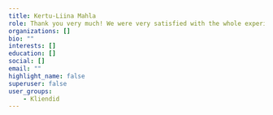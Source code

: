 ```yaml
---
title: Kertu-Liina Mahla
role: Thank you very much! We were very satisfied with the whole experience, both with the photography and the result. We definitely recommend it to others. 
organizations: []
bio: ""
interests: []
education: []
social: []
email: ""
highlight_name: false
superuser: false
user_groups:
    - Kliendid
---
```

